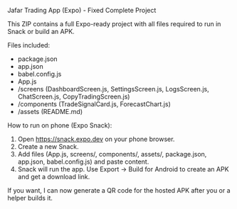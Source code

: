 Jafar Trading App (Expo) - Fixed Complete Project

This ZIP contains a full Expo-ready project with all files required to run in Snack or build an APK.

Files included:
- package.json
- app.json
- babel.config.js
- App.js
- /screens (DashboardScreen.js, SettingsScreen.js, LogsScreen.js, ChatScreen.js, CopyTradingScreen.js)
- /components (TradeSignalCard.js, ForecastChart.js)
- /assets (README.md)

How to run on phone (Expo Snack):
1. Open https://snack.expo.dev on your phone browser.
2. Create a new Snack.
3. Add files (App.js, screens/, components/, assets/, package.json, app.json, babel.config.js) and paste content.
4. Snack will run the app. Use Export → Build for Android to create an APK and get a download link.

If you want, I can now generate a QR code for the hosted APK after you or a helper builds it.

